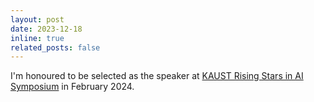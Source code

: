```yaml
---
layout: post
date: 2023-12-18
inline: true
related_posts: false
---
```


I'm honoured to be selected as the speaker at [KAUST Rising Stars in AI Symposium](https://cemse.kaust.edu.sa/ai/aii-symp-2024) in February 2024.
